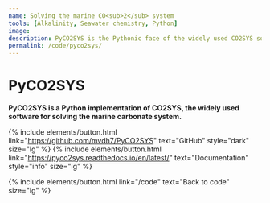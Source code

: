 ```yaml
---
name: Solving the marine CO<sub>2</sub> system
tools: [Alkalinity, Seawater chemistry, Python]
image:
description: PyCO2SYS is the Pythonic face of the widely used CO2SYS software.
permalink: /code/pyco2sys/
---
```


# **PyCO2SYS**

**PyCO2SYS is a Python implementation of CO2SYS, the widely used software for solving the marine carbonate system.**

{% include elements/button.html link="https://github.com/mvdh7/PyCO2SYS" text="GitHub" style="dark" size="lg" %}
{% include elements/button.html link="https://pyco2sys.readthedocs.io/en/latest/" text="Documentation" style="info" size="lg" %}

<p class="text-center">{% include elements/button.html link="/code" text="Back to code" size="lg" %}</p>
